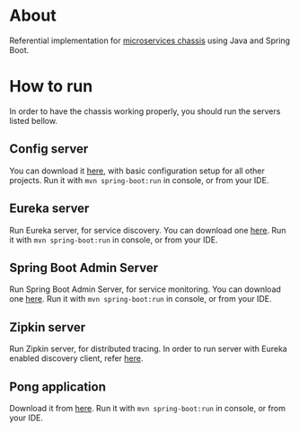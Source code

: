 # About
Referential implementation for [microservices chassis](https://microservices.io/patterns/microservice-chassis.html) using Java and Spring Boot.

# How to run
In order to have the chassis working properly, you should run the servers listed bellow.

## Config server
You can download it [here](https://github.com/stanislavgrujic/config-service), with basic configuration setup for all other projects.
Run it with `mvn spring-boot:run` in console, or from your IDE.

## Eureka server
Run Eureka server, for service discovery.
You can download one [here](https://github.com/stanislavgrujic/eureka-server).
Run it with `mvn spring-boot:run` in console, or from your IDE.

## Spring Boot Admin Server
Run Spring Boot Admin Server, for service monitoring.
You can download one [here](https://github.com/stanislavgrujic/spring-boot-admin-server).
Run it with `mvn spring-boot:run` in console, or from your IDE.

## Zipkin server
Run Zipkin server, for distributed tracing.
In order to run server with Eureka enabled discovery client, refer [here](https://github.com/stanislavgrujic/zipkin-server).

## Pong application
Download it from [here](https://github.com/stanislavgrujic/pong-application).
Run it with `mvn spring-boot:run` in console, or from your IDE.
